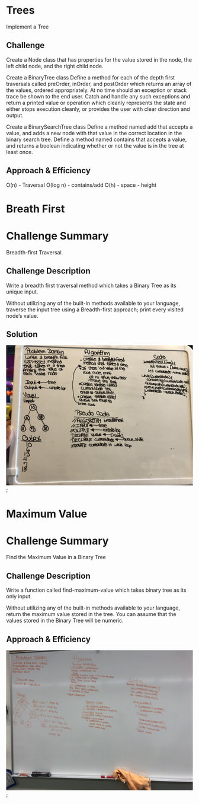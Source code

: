 # Trees
Implement a Tree


## Challenge
Create a Node class that has properties for the value stored in the node, the left child node, and the right child node.

Create a BinaryTree class
Define a method for each of the depth first traversals called preOrder, inOrder, and postOrder which returns an array of the values, ordered appropriately.
At no time should an exception or stack trace be shown to the end user. Catch and handle any such exceptions and return a printed value or operation which cleanly represents the state and either stops execution cleanly, or provides the user with clear direction and output.

Create a BinarySearchTree class
Define a method named add that accepts a value, and adds a new node with that value in the correct location in the binary search tree.
Define a method named contains that accepts a value, and returns a boolean indicating whether or not the value is in the tree at least once.

## Approach & Efficiency
O(n) - Traversal
O(log n) - contains/add
O(h) - space - height 


# Breath First

# Challenge Summary
Breadth-first Traversal.

## Challenge Description
Write a breadth first traversal method which takes a Binary Tree as its unique input. 

Without utilizing any of the built-in methods available to your language, traverse the input tree using a Breadth-first approach; print every visited node’s value.


## Solution

![Whiteboard 17](./assets/CC_17_2.JPG);

# Maximum Value

# Challenge Summary
Find the Maximum Value in a Binary Tree

## Challenge Description
Write a function called find-maximum-value which takes binary tree as its only input. 

Without utilizing any of the built-in methods available to your language, return the maximum value stored in the tree. You can assume that the values stored in the Binary Tree will be numeric.

## Approach & Efficiency
<!-- What approach did you take? Why? What is the Big O space/time for this approach? -->


![Whiteboard 18](./assets/CC-18.JPG);

